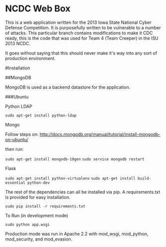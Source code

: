 NCDC Web Box
============

This is a web application written for the 2013 Iowa State National Cyber Defense Competition.  It is purposefully written to be vulnerable to a number of attacks.  This particular branch contains modifications to make it CDC ready, this is the code that was used for Team 4 (Team Creeper) in the ISU 2013 NCDC.

It goes without saying that this should never make it's way into any sort of production environment.

#Installation

##MongoDB

MongoDB is used as a backend datastore for the application.

###Ubuntu

Python LDAP

`sudo apt-get install python-ldap`

Mongo

Follow steps on: http://docs.mongodb.org/manual/tutorial/install-mongodb-on-ubuntu/

then run:

`sudo apt-get install mongodb-10gen`
`sudo service mongodb restart`

Flask

`sudo apt-get install python-virtualenv`
`sudo apt-get install build-essential python-dev`

The rest of the dependencies can all be installed via pip.  A requirements.txt is provided for easy installation.

`sudo pip install -r requirements.txt`

To Run (in development mode)

`sudo python app.wsgi`

Production mode was run in Apache 2.2 with mod_wsgi, mod_python, mod_security, and mod_evasion.
